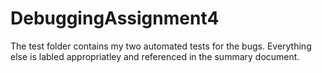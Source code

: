 # DebuggingAssignment4

The test folder contains my two automated tests for the bugs. Everything else is labled appropriatley and 
referenced in the summary document.
